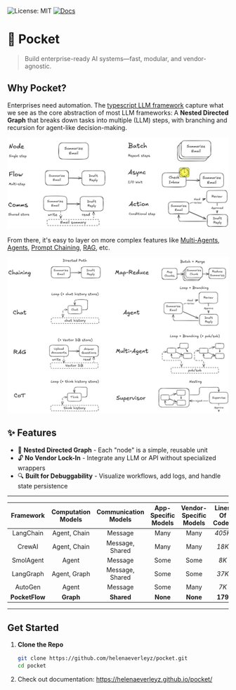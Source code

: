 ![License: MIT](https://img.shields.io/badge/License-MIT-yellow.svg)
[![Docs](https://img.shields.io/badge/docs-latest-blue)](https://helenaeverleyz.github.io/pocket/)

# 🚀 Pocket
> Build enterprise-ready AI systems—fast, modular, and vendor-agnostic.

## Why Pocket?
Enterprises need automation. The [typescript LLM framework](pocket/src/pocket.ts) capture what we see as the core abstraction of most LLM frameworks: A **Nested Directed Graph** that breaks down tasks into multiple (LLM) steps, with branching and recursion for agent-like decision-making.

<p align="center">
  <img src="./assets/abstraction.png" width="700"/>
</p>

From there, it's easy to layer on more complex features like [Multi-Agents](https://helenaeverleyz.github.io/pocket/multi_agent/), [Agents](https://helenaeverleyz.github.io/pocket/agent/), [Prompt Chaining](https://the-pocket.github.io/PocketFlow/decomp.html), [RAG](https://helenaeverleyz.github.io/pocket/rag/), etc.

<p align="center">
  <img src="./assets/paradigm.png" width="700"/>
</p>

## ✨ Features
- 🔄 **Nested Directed Graph** - Each "node" is a simple, reusable unit
- 🔓 **No Vendor Lock-In** - Integrate any LLM or API without specialized wrappers  
- 🔍 **Built for Debuggability** - Visualize workflows, add logs, and handle state persistence

---

| Framework      | Computation Models | Communication Models | App-Specific Models                                    | Vendor-Specific Models                                   | Lines Of Codes            | Package + Dependency Size         |
|:--------------:|:------------------:|:--------------------:|:-------------------------------------------------------:|:--------------------------------------------------------:|:-----------------:|:---------------------------:|
| LangChain      | Agent, Chain       | Message              | Many                       | Many                          | *405K*            | *+166MB*                    |
| CrewAI         | Agent, Chain       | Message, Shared      | Many              | Many               | *18K*             | *+173MB*                    |
| SmolAgent      | Agent              | Message              | Some              | Some              | *8K*              | *+198MB*                    |
| LangGraph      | Agent, Graph       | Message, Shared      | Some                          | Some                  | *37K*             | *+51MB*                     |
| AutoGen        | Agent              | Message              | Some                   | Many             | *7K*  | *+26MB*         |
| **PocketFlow** | **Graph**          | **Shared**           | **None**                                                | **None**                                                | **179**           | **+56KB**                   |

---

## Get Started
1. **Clone the Repo**  
   ```bash
   git clone https://github.com/helenaeverleyz/pocket.git
   cd pocket

2. Check out documentation: https://helenaeverleyz.github.io/pocket/
